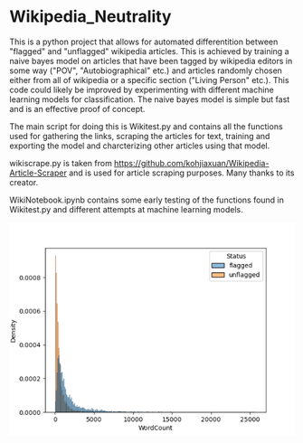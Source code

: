 # Wikipedia_Neutrality
This is a python project that allows for automated differentition between "flagged" and "unflagged" wikipedia articles. This is achieved by training a naive bayes model on articles that have been tagged by wikipedia editors in some way ("POV", "Autobiographical" etc.) and articles randomly chosen either from all of wikipedia or a specific section ("Living Person" etc.). This code could likely be improved by experimenting with different machine learning models for classification. The naive bayes model is simple but fast and is an effective proof of concept.

The main script for doing this is Wikitest.py and contains all the functions used for gathering the links, scraping the articles for text, training and exporting the model and charcterizing other articles using that model.

wikiscrape.py is taken from https://github.com/kohjiaxuan/Wikipedia-Article-Scraper and is used for article scraping purposes. Many thanks to its creator.

WikiNotebook.ipynb contains some early testing of the functions found in Wikitest.py and different attempts at machine learning models.

![Alt text](demo1a.png?raw=true "Title")

